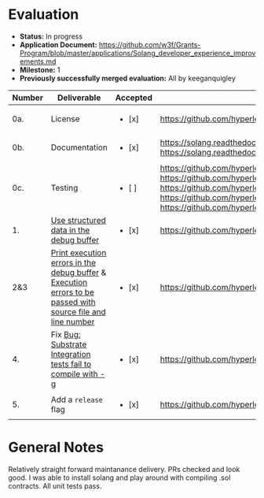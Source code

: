 # Evaluation

- **Status:** In progress
- **Application Document:** https://github.com/w3f/Grants-Program/blob/master/applications/Solang_developer_experience_improvements.md
- **Milestone:** 1
- **Previously successfully merged evaluation:** All by keeganquigley

| Number | Deliverable | Accepted | Link | Notes |
| ------------- | ------------- | ------------- | ------------- |------------- |
| 0a. | License | <ul><li>[x] </li></ul> | https://github.com/hyperledger/solang/blob/main/LICENSE | Apache-2.0 |
| 0b. | Documentation | <ul><li>[x] </li></ul> | https://solang.readthedocs.io/en/latest/code_gen_options.html#log-runtime-errors <br> https://solang.readthedocs.io/en/latest/running.html | Great docs. |
| 0c. | Testing | <ul><li>[ ] </li></ul> | https://github.com/hyperledger/solang/blob/main/integration/substrate/runtime_errors.spec.ts <br> https://github.com/hyperledger/solang/blob/main/integration/substrate/release_version.spec.ts <br> https://github.com/hyperledger/solang/blob/main/integration/substrate/debug_buffer_format.spec.ts <br>  https://github.com/hyperledger/solang/blob/main/tests/substrate_tests/errors.rs <br> https://github.com/hyperledger/solang/blob/main/tests/substrate_tests/debug_buffer_format.rs|  |
| 1. | [Use structured data in the debug buffer](https://github.com/hyperledger/solang/issues/1048) | <ul><li>[x] </li></ul> | https://github.com/hyperledger/solang/pull/1188  | Looks good. |
| 2&3 | [Print execution errors in the debug buffer](https://github.com/hyperledger/solang/issues/1083) &  [Execution errors to be passed with source file and line number](https://github.com/hyperledger/solang/issues/972) | <ul><li>[x] </li></ul> | https://github.com/hyperledger/solang/pull/1150 | Looks good. |
| 4. | Fix [Bug: Substrate Integration tests fail to compile with -g](https://github.com/hyperledger/solang/issues/1051) | <ul><li>[x] </li></ul> | https://github.com/hyperledger/solang/pull/1222 | Looks good. | 
| 5. | Add a `release` flag | <ul><li>[x] </li></ul> | https://github.com/hyperledger/solang/pull/1227 | Looks good. | 

# General Notes

Relatively straight forward maintanance delivery. PRs checked and look good. I was able to install solang and play around with compiling .sol contracts. All unit tests pass.
